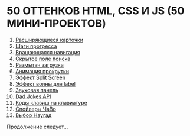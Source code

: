 <h1>50 ОТТЕНКОВ HTML, CSS И JS (50 МИНИ-ПРОЕКТОВ)</h1>
<ol>
	<li><a href="https://vladislavkoronchik.github.io/50-shades-of-html-css-js/expanding-cards">Расширяющиеся карточки</a></li>
	<li><a href="https://vladislavkoronchik.github.io/50-shades-of-html-css-js/progress-steps">Шаги прогресса</a></li>
	<li><a href="https://vladislavkoronchik.github.io/50-shades-of-html-css-js/rotating-nav-animation">Вращающаяся навигация</a></li>
	<li><a href="https://vladislavkoronchik.github.io/50-shades-of-html-css-js/hidden-search">Скрытое поле поиска</a></li>
	<li><a href="https://vladislavkoronchik.github.io/50-shades-of-html-css-js/blurry-loading">Размытая загрузка</a></li>
	<li><a href="https://vladislavkoronchik.github.io/50-shades-of-html-css-js/scroll-animation">Анимация прокрутки</a></li>
	<li><a href="https://vladislavkoronchik.github.io/50-shades-of-html-css-js/split-screen-effect">Эффект Split Screen</a></li>
	<li><a href="https://vladislavkoronchik.github.io/50-shades-of-html-css-js/label-wave-effect">Эффект волны для label</a></li>
	<li><a href="https://vladislavkoronchik.github.io/50-shades-of-html-css-js/sound-board">Звуковая панель</a></li>
	<li><a href="https://vladislavkoronchik.github.io/50-shades-of-html-css-js/dad-jokes">Dad Jokes API</a></li>
	<li><a href="https://vladislavkoronchik.github.io/50-shades-of-html-css-js/event-keycodes">Коды клавиш на клавиатуре</a></li>
	<li><a href="https://vladislavkoronchik.github.io/50-shades-of-html-css-js/faq-spoilers">Спойлеры ЧаВо</a></li>
	<li><a href="https://vladislavkoronchik.github.io/50-shades-of-html-css-js/random-choice-picker">Выбор Наугад</a></li>
</ol>
<p>Продолжение следует...</p>
